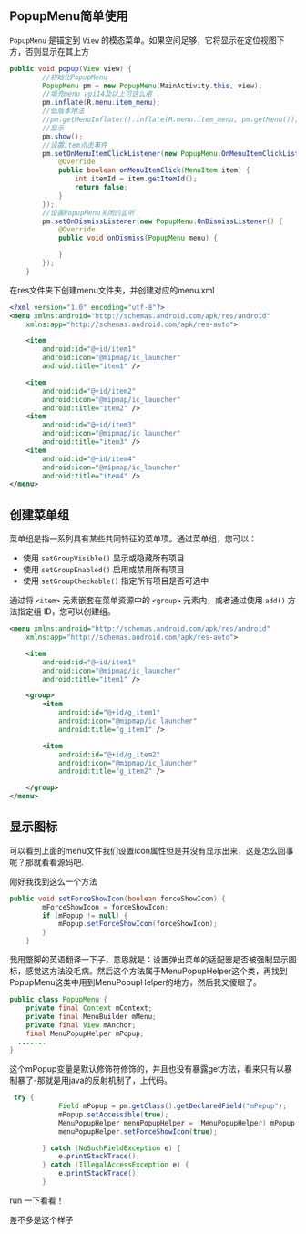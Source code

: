 ## PopupMenu简单使用

`PopupMenu` 是锚定到 `View` 的模态菜单。如果空间足够，它将显示在定位视图下方，否则显示在其上方

```java
public void popup(View view) {
        //初始化PopupMenu
        PopupMenu pm = new PopupMenu(MainActivity.this, view);
        //填充menu api14及以上可这么用
        pm.inflate(R.menu.item_menu);
        //低版本用法
        //pm.getMenuInflater().inflate(R.menu.item_menu, pm.getMenu());
        //显示
        pm.show();
        //设置item点击事件
        pm.setOnMenuItemClickListener(new PopupMenu.OnMenuItemClickListener() {
            @Override
            public boolean onMenuItemClick(MenuItem item) {
                int itemId = item.getItemId();
                return false;
            }
        });
        //设置PopupMenu关闭的监听
        pm.setOnDismissListener(new PopupMenu.OnDismissListener() {
            @Override
            public void onDismiss(PopupMenu menu) {

            }
        });
    }
```

在res文件夹下创建menu文件夹，并创建对应的menu.xml

```Xml
<?xml version="1.0" encoding="utf-8"?>
<menu xmlns:android="http://schemas.android.com/apk/res/android"
    xmlns:app="http://schemas.android.com/apk/res-auto">

    <item
        android:id="@+id/item1"
        android:icon="@mipmap/ic_launcher"
        android:title="item1" />

    <item
        android:id="@+id/item2"
        android:icon="@mipmap/ic_launcher"
        android:title="item2" />
    <item
        android:id="@+id/item3"
        android:icon="@mipmap/ic_launcher"
        android:title="item3" />
    <item
        android:id="@+id/item4"
        android:icon="@mipmap/ic_launcher"
        android:title="item4" />
</menu>
```

## 创建菜单组

菜单组是指一系列具有某些共同特征的菜单项。通过菜单组，您可以：

- 使用 `setGroupVisible()` 显示或隐藏所有项目
- 使用 `setGroupEnabled()` 启用或禁用所有项目
- 使用 `setGroupCheckable()` 指定所有项目是否可选中

通过将 `<item>` 元素嵌套在菜单资源中的 `<group>` 元素内，或者通过使用 `add()` 方法指定组 ID，您可以创建组。

```Xml
<menu xmlns:android="http://schemas.android.com/apk/res/android"
    xmlns:app="http://schemas.android.com/apk/res-auto">

    <item
        android:id="@+id/item1"
        android:icon="@mipmap/ic_launcher"
        android:title="item1" />

    <group>
        <item
            android:id="@+id/g_item1"
            android:icon="@mipmap/ic_launcher"
            android:title="g_item1" />

        <item
            android:id="@+id/g_item2"
            android:icon="@mipmap/ic_launcher"
            android:title="g_item2" />

    </group>
</menu>
```

## 显示图标

可以看到上面的menu文件我们设置icon属性但是并没有显示出来，这是怎么回事呢？那就看看源码吧.

刚好我找到这么一个方法

```Java
public void setForceShowIcon(boolean forceShowIcon) {
        mForceShowIcon = forceShowIcon;
        if (mPopup != null) {
            mPopup.setForceShowIcon(forceShowIcon);
        }
    }
```

我用蹩脚的英语翻译一下子，意思就是：设置弹出菜单的适配器是否被强制显示图标，感觉这方法没毛病。然后这个方法属于MenuPopupHelper这个类，再找到PopupMenu这类中用到MenuPopupHelper的地方，然后我又傻眼了。

```java
public class PopupMenu {
    private final Context mContext;
    private final MenuBuilder mMenu;
    private final View mAnchor;
    final MenuPopupHelper mPopup;
  .......
}
```

这个mPopup变量是默认修饰符修饰的，并且也没有暴露get方法，看来只有以暴制暴了-那就是用java的反射机制了，上代码。

```java
 try {
            Field mPopup = pm.getClass().getDeclaredField("mPopup");
            mPopup.setAccessible(true);
            MenuPopupHelper menuPopupHelper = (MenuPopupHelper) mPopup.get(pm);
            menuPopupHelper.setForceShowIcon(true);

        } catch (NoSuchFieldException e) {
            e.printStackTrace();
        } catch (IllegalAccessException e) {
            e.printStackTrace();
        }
```

run 一下看看！



差不多是这个样子

